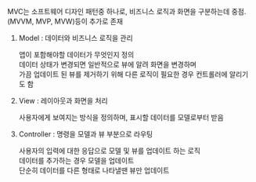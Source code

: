 MVC는 소프트웨어 디자인 패턴중 하나로, 비즈니스 로직과 화면을 구분하는데 중점. (MVVM, MVP, MVW)등이 추가로 존재   

1. Model : 데이터와 비즈니스 로직을 관리

    앱이 포함해야할 데이터가 무엇인지 정의   
    데이터 상태가 변경되면 일반적으로 뷰에 알려 화면을 변경하며   
    가끔 업데이트 된 뷰를 제거하기 위해 다른 로직이 필요한 경우 컨트롤러에 알리기도 함     

2. View : 레이아웃과 화면을 처리

    사용자에게 보여지는 방식을 정의하며, 표시할 데이터를 모델로부터 받음

3. Controller : 명령을 모델과 뷰 부분으로 라우팅

    사용자의 입력에 대한 응답으로 모델 및 뷰를 업데이트 하는 로직   
    데이터를 추가하는 경우 모델을 업데이트   
    단순히 데이터를 다른 형태로 나타낼땐 뷰만 업데이트   
  